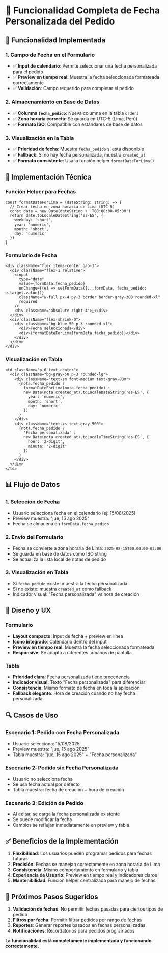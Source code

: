 # 📅 Funcionalidad Completa de Fecha Personalizada del Pedido

## 🎯 **Funcionalidad Implementada**

### **1. Campo de Fecha en el Formulario**
- ✅ **Input de calendario**: Permite seleccionar una fecha personalizada para el pedido
- ✅ **Preview en tiempo real**: Muestra la fecha seleccionada formateada correctamente
- ✅ **Validación**: Campo requerido para completar el pedido

### **2. Almacenamiento en Base de Datos**
- ✅ **Columna `fecha_pedido`**: Nueva columna en la tabla `orders`
- ✅ **Zona horaria correcta**: Se guarda en UTC-5 (Lima, Perú)
- ✅ **Formato ISO**: Compatible con estándares de base de datos

### **3. Visualización en la Tabla**
- ✅ **Prioridad de fecha**: Muestra `fecha_pedido` si está disponible
- ✅ **Fallback**: Si no hay fecha personalizada, muestra `created_at`
- ✅ **Formato consistente**: Usa la función helper `formatDateForLima()`

## 🔧 **Implementación Técnica**

### **Función Helper para Fechas**
```tsx
const formatDateForLima = (dateString: string) => {
  // Crear fecha en zona horaria de Lima (UTC-5)
  const date = new Date(dateString + 'T00:00:00-05:00')
  return date.toLocaleDateString('es-ES', {
    weekday: 'short',
    year: 'numeric',
    month: 'short',
    day: 'numeric'
  })
}
```

### **Formulario de Fecha**
```tsx
<div className="flex items-center gap-3">
  <div className="flex-1 relative">
    <input
      type="date"
      value={formData.fecha_pedido}
      onChange={(e) => setFormData({...formData, fecha_pedido: e.target.value})}
      className="w-full px-4 py-3 border border-gray-300 rounded-xl"
      required
    />
    <div className="absolute right-4">📅</div>
  </div>
  <div className="flex-shrink-0">
    <div className="bg-blue-50 p-3 rounded-xl">
      <div>Fecha seleccionada</div>
      <div>{formatDateForLima(formData.fecha_pedido)}</div>
    </div>
  </div>
</div>
```

### **Visualización en Tabla**
```tsx
<td className="p-6 text-center">
  <div className="bg-gray-50 p-3 rounded-lg">
    <div className="text-sm font-medium text-gray-800">
      {nota.fecha_pedido ? 
        formatDateForLima(nota.fecha_pedido) :
        new Date(nota.created_at).toLocaleDateString('es-ES', { 
          year: 'numeric', 
          month: 'short', 
          day: 'numeric' 
        })
      }
    </div>
    <div className="text-xs text-gray-500">
      {nota.fecha_pedido ? 
        'Fecha personalizada' :
        new Date(nota.created_at).toLocaleTimeString('es-ES', { 
          hour: '2-digit', 
          minute: '2-digit' 
        })
      }
    </div>
  </div>
</td>
```

## 📊 **Flujo de Datos**

### **1. Selección de Fecha**
- Usuario selecciona fecha en el calendario (ej: 15/08/2025)
- Preview muestra: "jue, 15 ago 2025"
- Fecha se almacena en `formData.fecha_pedido`

### **2. Envío del Formulario**
- Fecha se convierte a zona horaria de Lima: `2025-08-15T00:00:00-05:00`
- Se guarda en base de datos como ISO string
- Se actualiza la lista local de notas de pedido

### **3. Visualización en Tabla**
- Si `fecha_pedido` existe: muestra la fecha personalizada
- Si no existe: muestra `created_at` como fallback
- Indicador visual: "Fecha personalizada" vs hora de creación

## 🎨 **Diseño y UX**

### **Formulario**
- **Layout compacto**: Input de fecha + preview en línea
- **Ícono integrado**: Calendario dentro del input
- **Preview en tiempo real**: Muestra la fecha seleccionada formateada
- **Responsive**: Se adapta a diferentes tamaños de pantalla

### **Tabla**
- **Prioridad clara**: Fecha personalizada tiene precedencia
- **Indicador visual**: Texto "Fecha personalizada" para diferenciar
- **Consistencia**: Mismo formato de fecha en toda la aplicación
- **Fallback elegante**: Hora de creación cuando no hay fecha personalizada

## 🔍 **Casos de Uso**

### **Escenario 1: Pedido con Fecha Personalizada**
- Usuario selecciona: 15/08/2025
- Preview muestra: "jue, 15 ago 2025"
- Tabla muestra: "jue, 15 ago 2025" + "Fecha personalizada"

### **Escenario 2: Pedido sin Fecha Personalizada**
- Usuario no selecciona fecha
- Se usa fecha actual por defecto
- Tabla muestra: fecha de creación + hora de creación

### **Escenario 3: Edición de Pedido**
- Al editar, se carga la fecha personalizada existente
- Se puede modificar la fecha
- Cambios se reflejan inmediatamente en preview y tabla

## ✅ **Beneficios de la Implementación**

1. **Flexibilidad**: Los usuarios pueden programar pedidos para fechas futuras
2. **Precisión**: Fechas se manejan correctamente en zona horaria de Lima
3. **Consistencia**: Mismo comportamiento en formulario y tabla
4. **Experiencia de Usuario**: Preview en tiempo real y indicadores claros
5. **Mantenibilidad**: Función helper centralizada para manejo de fechas

## 🚀 **Próximos Pasos Sugeridos**

1. **Validación de fechas**: No permitir fechas pasadas para ciertos tipos de pedido
2. **Filtros por fecha**: Permitir filtrar pedidos por rango de fechas
3. **Reportes**: Generar reportes basados en fechas personalizadas
4. **Notificaciones**: Recordatorios para pedidos programados

**La funcionalidad está completamente implementada y funcionando correctamente.**
